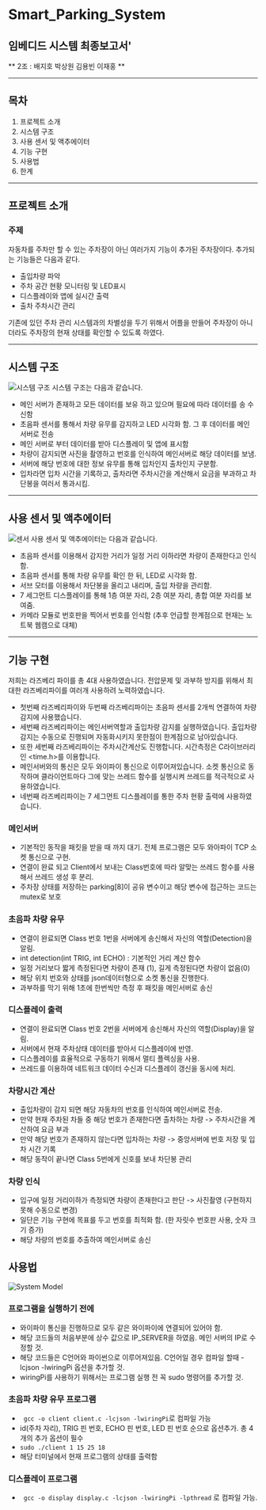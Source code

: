 # Smart_Parking_System

## 임베디드 시스템 최종보고서'
** 2조 : 배지호 박상원 김용빈 이재홍 **

---
## 목차 ##
1. 프로젝트 소개
2. 시스템 구조
3. 사용 센서 및 액추에이터
4. 기능 구현
5. 사용법
6. 한계

---
## 프로젝트 소개
### 주제
자동차를 주차만 할 수 있는 주차장이 아닌 여러가지 기능이 추가된 주차장이다.
추가되는 기능들은 다음과 같다.
- 출입차량 파악
- 주차 공간 현황 모니터링 및 LED표시
- 디스플레이와 앱에 실시간 출력
- 출차 주차시간 관리

기존에 있던 주차 관리 시스템과의 차별성을 두기 위해서 어플을 만들어 주차장이 아니더라도 주차장의 현재 상태를 확인할 수 있도록 하였다.

---
## 시스템 구조
![시스템 구조](Images/System%20Structure.png)
시스템 구조는 다음과 같습니다.
- 메인 서버가 존재하고 모든 데이터를 보유 하고 있으며 필요에 따라 데이터를 송 수신함
- 초음파 센서를 통해서 차량 유무를 감지하고 LED 시각화 함. 그 후 데이터를 메인 서버로 전송
- 메인 서버로 부터 데이터를 받아 디스플레이 및 앱에 표시함
- 차량이 감지되면 사진을 촬영하고 번호를 인식하여 메인서버로 해당 데이터를 보냄.
- 서버에 해당 번호에 대한 정보 유무를 통해 입차인지 출차인지 구분함.
- 입차라면 입차 시간을 기록하고, 출차라면 주차시간을 계산해서 요금을 부과하고 차단봉을 여러서 통과시킴.

---
## 사용 센서 및 액추에이터
![센서](Images/Sensor.png)
사용 센서 및 액추에이터는 다음과 같습니다.
- 초음파 센서를 이용해서 감지한 거리가 일정 거리 이하라면 차량이 존재한다고 인식함.
- 초음파 센서를 통해 차량 유무를 확인 한 뒤, LED로 시각화 함.
- 서브 모터를 이용해서 차단봉을 올리고 내리며, 출입 차량을 관리함.
- 7 세그먼트 디스플레이를 통해 1층 여분 자리, 2층 여분 자리, 총합 여분 자리를 보여줌.
- 카메라 모듈로 번호판을 찍어서 번호를 인식함 (추후 언급할 한계점으로 현재는 노트북 웹캠으로 대체)

---
## 기능 구현
저희는 라즈베리 파이를 총 4대 사용하였습니다. 전압문제 및 과부하 방지를 위해서 최대한 라즈베리파이를 여러개 사용하려 노력하였습니다.
- 첫번째 라즈베리파이와 두번째 라즈베리파이는 초음파 센서를 2개씩 연결하여 차량 감지에 사용했습니다.
- 세번째 라즈베리파이는 메인서버역할과 출입차량 감지를 실행하였습니다. 출입차량 감지는 수동으로 진행되며 자동화시키지 못한점이 한계점으로 남아있습니다.
- 또한 세번째 라즈베리파이는 주차시간계산도 진행합니다. 시간측정은 C라이브러리인 <time.h>를 이용합니다.
- 메인서버와의 통신은 모두 와이파이 통신으로 이루어져있습니다. 소켓 통신으로 동작하며 클라이언트마다 그에 맞는 쓰레드 함수를 실행시켜 쓰레드를 적극적으로 사용하였습니다.
- 네번째 라즈베리파이는 7 세그먼트 디스플레이를 통한 주차 현황 출력에 사용하였습니다.

### 메인서버
- 기본적인 동작을 패킷을 받을 때 까지 대기. 전체 프로그램은 모두 와아파이 TCP 소켓 통신으로 구현.
- 연결이 완료 되고 Client에서 보내는 Class번호에 따라 알맞는 쓰레드 함수를 사용해서 쓰레드 생성 후 분리.
- 주차장 상태를 저장하는 parking[8]이 공유 변수이고 해당 변수에 접근하는 코드는 mutex로 보호

### 초음파 차량 유무
- 연결이 완료되면 Class 번호 1번을 서버에게 송신해서 자신의 역할(Detection)을 알림.
- int detection(int TRIG, int ECHO) : 기본적인 거리 계산 함수
- 일정 거리보다 짧게 측정된다면 차량이 존재 (1), 길게 측정된다면 차량이 없음(0)
- 해당 위치 번호와 상태를 json데이터형으로 소켓 통신을 진행한다.
- 과부하를 막기 위해 1초에 한번씩만 측정 후 패킷을 메인서버로 송신

### 디스플레이 출력
- 연결이 완료되면 Class 번호 2번을 서버에게 송신해서 자신의 역할(Display)을 알림.
- 서버에서 현재 주차상태 데이터를 받아서 디스플레이에 반영.
- 디스플레이를 효율적으로 구동하기 위해서 멀티 플렉싱을 사용.
- 쓰레드를 이용하여 네트워크 데이터 수신과 디스플레이 갱신을 동시에 처리.

### 차량시간 계산
- 출입차량이 감지 되면 해당 자동차의 번호를 인식하여 메인서버로 전송.
- 만약 현재 주차된 차들 중 해당 번호가 존재한다면 출차하는 차량 -> 주차시간을 계산하여 요금 부과
- 만약 해당 번호가 존재하지 않는다면 입차하는 차량 -> 중앙서버에 번호 저장 및 입차 시간 기록
- 해당 동작이 끝나면 Class 5번에게 신호를 보내 차단봉 관리

### 차량 인식
- 입구에 일정 거리이하가 측정되면 차량이 존재한다고 판단 -> 사진촬영 (구현하지 못해 수동으로 변경)
- 일단은 기능 구현에 목표를 두고 번호를 최적화 함. (한 자릿수 번호판 사용, 숫자 크기 증가)
- 해당 차량의 번호를 추출하여 메인서버로 송신

## 사용법
![System Model](Images/System%20Model.png)
### 프로그램을 실행하기 전에
- 와이파이 통신을 진행하므로 모두 같은 와이파이에 연결되어 있어야 함.
- 해당 코드들의 처음부분에 상수 값으로 IP_SERVER을 하였음. 메인 서버의 IP로 수정할 것.
- 해당 코드들은 C언어와 파이썬으로 이루어져있음. C언어일 경우 컴파일 할때 -lcjson -lwiringPi 옵션을 추가할 것.
- wiringPi를 사용하기 위해서는 프로그램 실행 전 꼭 sudo 명령어를 추가할 것.

### 초음파 차량 유무 프로그램
- ``` gcc -o client client.c -lcjson -lwiringPi```로 컴파일 가능
- id(주차 자리), TRIG 핀 번호, ECHO 핀 번호, LED 핀 번호 순으로 옵션추가. 총 4개의 추가 옵션이 필수
- ``` sudo ./client 1 15 25 18 ```
- 해당 터미널에서 현재 프로그램의 상태를 출력함

### 디스플레이 프로그램
- ``` gcc -o display display.c -lcjson -lwiringPi -lpthread``` 로 컴파일 가능.
